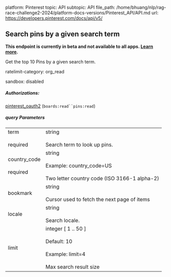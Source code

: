 platform: Pinterest
topic: API
subtopic: API
file_path: /home/bhuang/nlp/rag-race-challenge2-2024/platform-docs-versions/Pinterest_API/API.md
url: https://developers.pinterest.com/docs/api/v5/

## [](#operation/search_partner_pins)Search pins by a given search term

**This endpoint is currently in beta and not available to all apps. [Learn more](https://developers.pinterest.com/docs/new/about-beta-access/).**

Get the top 10 Pins by a given search term.

ratelimit-category: org\_read

sandbox: disabled

##### Authorizations:

[pinterest\_oauth2](#section/Authentication/pinterest_oauth2) (`boards:read``pins:read`)

##### query Parameters

|     |     |
| --- | --- |
| term<br><br>required | string<br><br>Search term to look up pins. |
| country\_code<br><br>required | string<br><br>Example: country\_code=US<br><br>Two letter country code (ISO 3166-1 alpha-2) |
| bookmark | string<br><br>Cursor used to fetch the next page of items |
| locale | string<br><br>Search locale. |
| limit | integer \[ 1 .. 50 \]<br><br>Default: 10<br><br>Example: limit=4<br><br>Max search result size |